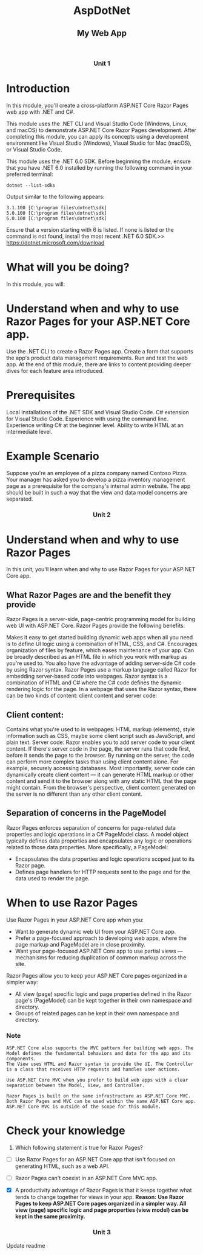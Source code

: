 
<h1 align="center">AspDotNet</h1>
<h2 align="center">My Web App</h2><br>
<h3 align="center">Unit 1</h3>


# Introduction

In this module, you'll create a cross-platform ASP.NET Core Razor Pages web app with .NET and C#.

This module uses the .NET CLI and Visual Studio Code (Windows, Linux, and macOS) to demonstrate ASP.NET Core Razor Pages development. After completing this module, you can apply its concepts using a development environment like Visual Studio (Windows), Visual Studio for Mac (macOS), or Visual Studio Code.

This module uses the .NET 6.0 SDK. Before beginning the module, ensure that you have .NET 6.0 installed by running the following command in your preferred terminal:
```
dotnet --list-sdks
```
Output similar to the following appears:
```
3.1.100 [C:\program files\dotnet\sdk]
5.0.100 [C:\program files\dotnet\sdk]
6.0.100 [C:\program files\dotnet\sdk]
```

Ensure that a version starting with 6 is listed. If none is listed or the command is not found, install the most recent .NET 6.0 SDK.>> https://dotnet.microsoft.com/download

# What will you be doing?

In this module, you will:

# Understand when and why to use Razor Pages for your ASP.NET Core app.
Use the .NET CLI to create a Razor Pages app.
Create a form that supports the app's product data management requirements.
Run and test the web app.
At the end of this module, there are links to content providing deeper dives for each feature area introduced.

# Prerequisites
Local installations of the .NET SDK and Visual Studio Code.
C# extension for Visual Studio Code.
Experience with using the command line.
Experience writing C# at the beginner level.
Ability to write HTML at an intermediate level.

# Example Scenario
Suppose you're an employee of a pizza company named Contoso Pizza. Your manager has asked you to develop a pizza inventory management page as a prerequisite for the company's internal admin website. The app should be built in such a way that the view and data model concerns are separated.


<h3 align="center">Unit 2</h3>

# Understand when and why to use Razor Pages

In this unit, you'll learn when and why to use Razor Pages for your ASP.NET Core app.

## What Razor Pages are and the benefit they provide
Razor Pages is a server-side, page-centric programming model for building web UI with ASP.NET Core. Razor Pages provide the following benefits:

Makes it easy to get started building dynamic web apps when all you need is to define UI logic using a combination of HTML, CSS, and C#.
Encourages organization of files by feature, which eases maintenance of your app.
Can be broadly described as an HTML file in which you work with markup as you're used to. You also have the advantage of adding server-side C# code by using Razor syntax.
Razor Pages use a markup language called Razor for embedding server-based code into webpages. Razor syntax is a combination of HTML and C# where the C# code defines the dynamic rendering logic for the page. In a webpage that uses the Razor syntax, there can be two kinds of content: client content and server code:

## Client content: 

Contains what you're used to in webpages: HTML markup (elements), style information such as CSS, maybe some client script such as JavaScript, and plain text.
Server code: Razor enables you to add server code to your client content. If there's server code in the page, the server runs that code first, before it sends the page to the browser. By running on the server, the code can perform more complex tasks than using client content alone. For example, securely accessing databases. Most importantly, server code can dynamically create client content — it can generate HTML markup or other content and send it to the browser along with any static HTML that the page might contain. From the browser's perspective, client content generated on the server is no different than any other client content.

## Separation of concerns in the PageModel
Razor Pages enforces separation of concerns for page-related data properties and logic operations in a C# PageModel class. A model object typically defines data properties and encapsulates any logic or operations related to those data properties. More specifically, a PageModel:

- Encapsulates the data properties and logic operations scoped just to its Razor page.
- Defines page handlers for HTTP requests sent to the page and for the data used to render the page.

# When to use Razor Pages
Use Razor Pages in your ASP.NET Core app when you:

- Want to generate dynamic web UI from your ASP.NET Core app.
- Prefer a page-focused approach to developing web apps, where the page markup and PageModel are in close proximity.
- Want your page-focused ASP.NET Core app to use partial views — mechanisms for reducing duplication of common markup across the site.

Razor Pages allow you to keep your ASP.NET Core pages organized in a simpler way:

- All view (page) specific logic and page properties defined in the Razor page's (PageModel) can be kept together in their own namespace and directory.
- Groups of related pages can be kept in their own namespace and directory.
 
 ### Note
```
ASP.NET Core also supports the MVC pattern for building web apps. The Model defines the fundamental behaviors and data for the app and its components.
The View uses HTML and Razor syntax to provide the UI. The Controller is a class that receives HTTP requests and handles user actions.

Use ASP.NET Core MVC when you prefer to build web apps with a clear separation between the Model, View, and Controller.

Razor Pages is built on the same infrastructure as ASP.NET Core MVC. Both Razor Pages and MVC can be used within the same ASP.NET Core app.
ASP.NET Core MVC is outside of the scope for this module.

```

# Check your knowledge
1. Which following statement is true for Razor Pages?

- [ ] Use Razor Pages for an ASP.NET Core app that isn't focused on generating HTML, such as a web API.

- [ ] Razor Pages can't coexist in an ASP.NET Core MVC app.

- [X] A productivity advantage of Razor Pages is that it keeps together what tends to change together for views in your app.
**Reason:**
  **Use Razor Pages to keep ASP.NET Core pages organized in a simpler way. All view (page) specific logic and page properties (view model) can be kept in the same proximity.**


<h3 align="center">Unit 3</h3>


<p style="color: navy"></p>
Update readme

